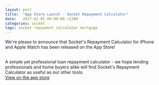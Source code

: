 ```yaml
---
layout: post
title:  "App Store Launch - Socket Repayment Calculator"
date:   2017-02-05 09:00:00 +1200
categories: socket
tags: socket repayment calculator mortgage
---
```

We're please to announce that Socket's Repayment Calculator for iPhone and Apple Watch has been released on the App Store!

<br>
A simple yet professional loan repayment calculator - we hope lending professionals and home buyers alike will find Socket's Repayment Calculator as useful as our other tools.

<br>
<a href='https://lnkd.in/guVqqgw' target='_blank'>View on the app store</a>
